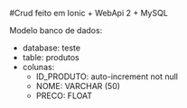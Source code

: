 #Crud feito em Ionic + WebApi 2 + MySQL

Modelo banco de dados:
- database: teste
- table: produtos
- colunas:
  - ID_PRODUTO: auto-increment not null
  - NOME: VARCHAR (50)
  - PRECO: FLOAT